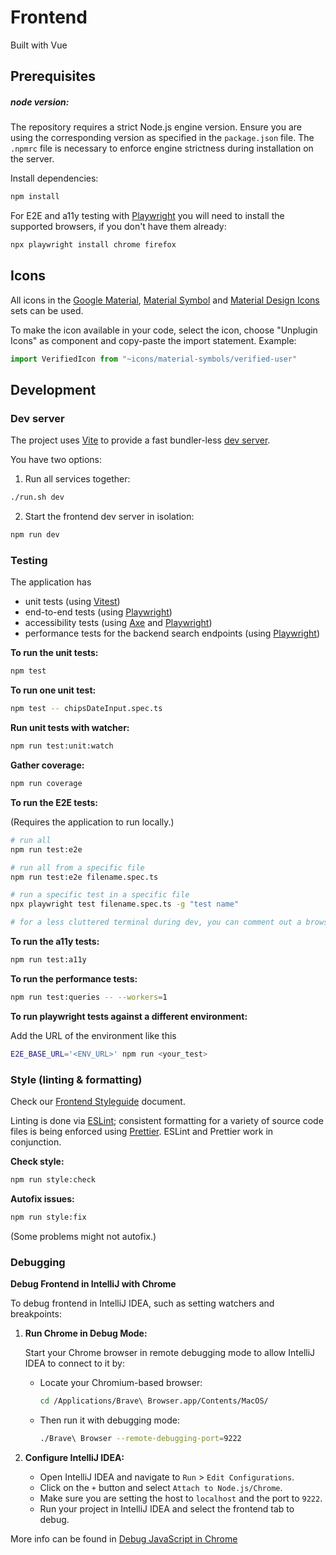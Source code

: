 # Frontend

Built with Vue

## Prerequisites

##### node version:

The repository requires a strict Node.js engine version. Ensure you are using the corresponding version as
specified in the `package.json` file. The `.npmrc` file is necessary to enforce engine strictness during installation on
the server.

Install dependencies:

```bash
npm install
```

For E2E and a11y testing with [Playwright](https://playwright.dev/docs/intro) you will need to install the supported
browsers, if you don't have them already:

```bash
npx playwright install chrome firefox
```

## Icons

All icons in
the [Google Material](https://icon-sets.iconify.design/ic), [Material Symbol](https://icon-sets.iconify.design/material-symbols)
and [Material Design Icons](https://icon-sets.iconify.design/mdi/) sets can be used.

To make the icon available in your code, select the icon, choose "Unplugin Icons" as component and copy-paste the import
statement. Example:

```typescript
import VerifiedIcon from "~icons/material-symbols/verified-user"
```

## Development

### Dev server

The project uses [Vite](https://vitejs.dev/guide/) to provide a fast bundler-less [dev server](http://127.0.0.1/).

You have two options:

1. Run all services together:

```bash
./run.sh dev
```

2. Start the frontend dev server in isolation:

```bash
npm run dev
```

### Testing

The application has

- unit tests (using [Vitest](https://github.com/vitest-dev/vitest))
- end-to-end tests (using [Playwright](https://playwright.dev/docs/intro))
- accessibility tests (using [Axe](https://github.com/abhinaba-ghosh/axe-playwright#readme)
  and [Playwright](https://playwright.dev/docs/intro))
- performance tests for the backend search endpoints (using [Playwright](https://playwright.dev/docs/intro))

**To run the unit tests:**

```bash
npm test
```

**To run one unit test:**

```bash
npm test -- chipsDateInput.spec.ts
```

**Run unit tests with watcher:**

```bash
npm run test:unit:watch
```

**Gather coverage:**

```bash
npm run coverage
```

**To run the E2E tests:**

(Requires the application to run locally.)

```bash
# run all
npm run test:e2e

# run all from a specific file
npm run test:e2e filename.spec.ts

# run a specific test in a specific file
npx playwright test filename.spec.ts -g "test name"

# for a less cluttered terminal during dev, you can comment out a browser in playwright.config.ts
```

**To run the a11y tests:**

```bash
npm run test:a11y
```

**To run the performance tests:**

```bash
npm run test:queries -- --workers=1
```

**To run playwright tests against a different environment:**

Add the URL of the environment like this

```bash
E2E_BASE_URL='<ENV_URL>' npm run <your_test>
```

### Style (linting & formatting)

Check our [Frontend Styleguide](FRONTEND_STYLEGUIDE.md) document.

Linting is done via [ESLint](https://eslint.org/docs/user-guide/getting-started); consistent formatting for a variety of
source code files is being enforced using [Prettier](https://prettier.io/docs/en/index.html). ESLint and Prettier work
in conjunction.

**Check style:**

```bash
npm run style:check
```

**Autofix issues:**

```bash
npm run style:fix
```

(Some problems might not autofix.)

### Debugging

**Debug Frontend in IntelliJ with Chrome**

To debug frontend in IntelliJ IDEA, such as setting watchers and breakpoints:

1. **Run Chrome in Debug Mode:**

   Start your Chrome browser in remote debugging mode to allow IntelliJ IDEA to connect to it by:

    - Locate your Chromium-based browser:
      ```bash
      cd /Applications/Brave\ Browser.app/Contents/MacOS/
      ```
    - Then run it with debugging mode:
      ```bash
      ./Brave\ Browser --remote-debugging-port=9222
      ```

2. **Configure IntelliJ IDEA:**
    - Open IntelliJ IDEA and navigate to `Run` > `Edit Configurations`.
    - Click on the `+` button and select `Attach to Node.js/Chrome`.
    - Make sure you are setting the host to `localhost` and the port to `9222`.
    - Run your project in IntelliJ IDEA and select the frontend tab to debug.

More info can be found
in [Debug JavaScript in Chrome](https://www.jetbrains.com/help/idea/debugging-javascript-in-chrome.html)
